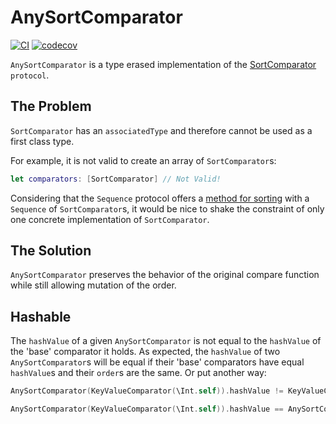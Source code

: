 # AnySortComparator
[![CI](https://github.com/roanutil/swift-any-sort-comparator/actions/workflows/ci.yml/badge.svg)](https://github.com/roanutil/swift-any-sort-comparator/actions/workflows/ci.yml)
[![codecov](https://codecov.io/gh/roanutil/swift-any-sort-comparator/branch/main/graph/badge.svg?token=Kd8r0wlmvK)](https://codecov.io/gh/roanutil/swift-any-sort-comparator)

`AnySortComparator` is a type erased implementation of the [SortComparator](https://developer.apple.com/documentation/foundation/sortcomparator) `protocol`. 

## The Problem
`SortComparator` has an `associatedType` and therefore cannot be used as a first class type. 

For example, it is not valid to create an array of `SortComparator`s:
```swift
let comparators: [SortComparator] // Not Valid!
```

Considering that the `Sequence` protocol offers a [method for sorting](https://developer.apple.com/documentation/swift/sequence/3802502-sorted) with a `Sequence` of `SortComparator`s, it would be nice to shake the constraint of only one concrete implementation of `SortComparator`.

## The Solution
`AnySortComparator` preserves the behavior of the original compare function while still allowing mutation of the order.

## Hashable

The `hashValue` of a given `AnySortComparator` is not equal to the `hashValue` of the 'base' comparator it holds. As expected, the `hashValue` of two `AnySortComparator`s will be equal if their 'base' comparators have equal `hashValue`s and their `order`s are the same. Or put another way:

```swift
AnySortComparator(KeyValueComparator(\Int.self)).hashValue != KeyValueComparator(\Int.self).hashValue

AnySortComparator(KeyValueComparator(\Int.self)).hashValue == AnySortComparator(KeyValueComparator(\Int.self)).hashValue
```